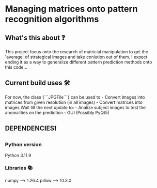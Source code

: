 # Managing matrices onto pattern recognition algorithms

## __What's this about__ ❓
<p> This project focus onto the research of matricial manipulation to get the 'average' of strategical images and take conlution out of them. I expect ending it as a way to generalize different pattern prediction methods onto this code...</p>

## __Current build uses__ 🛠️
<p>For now, the class {```JPGFile```} can be used to
- Convert images into matrices from given resolution (in all images)
- Convert matrices into images
Wait till the next update to:
- Analize subject images to test the anomalities on the prediction
- GUI (Possibly PyQt5)</p>

## __DEPENDENCIES__❗
### Python version
Python 3.11.9
### Libraries 📚
<p>numpy --> 1.26.4
pillow --> 10.3.0</p>
